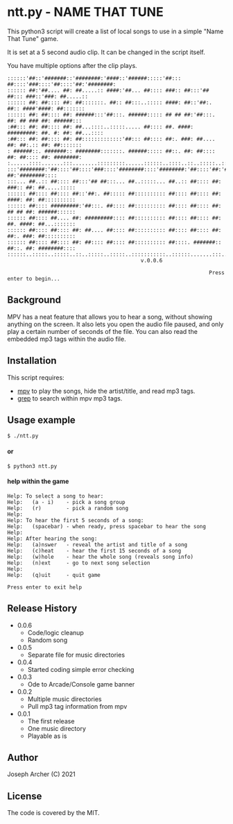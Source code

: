 
# ntt.py - NAME THAT TUNE

This python3 script will create a list of local songs to use in a simple "Name That Tune" game.

It is set at a 5 second audio clip. It can be changed in the script itself.

You have multiple options after the clip plays.

```
::::::'##::'#######::'########:'####::'######:::::'##::: ##::::'###::::'##::::'##:'########:
:::::: ##:'##.... ##: ##.....:: ####:'##... ##:::: ###:: ##:::'## ##::: ###::'###: ##.....::
:::::: ##: ##:::: ##: ##:::::::. ##:: ##:::..::::: ####: ##::'##:. ##:: ####'####: ##:::::::
:::::: ##: ##:::: ##: ######:::'##:::. ######::::: ## ## ##:'##:::. ##: ## ### ##: ######:::
:##::: ##: ##:::: ##: ##...::::..:::::..... ##:::: ##. ####: #########: ##. #: ##: ##...::::
:##::: ##: ##:::: ##: ##:::::::::::::'##::: ##:::: ##:. ###: ##.... ##: ##:.:: ##: ##:::::::
: ######::. #######:: ########:::::::. ######::::: ##::. ##: ##:::: ##: ##:::: ##: ########:
:......::::.......:::........:::::::::......::::::..::::..::..:::::..::..:::::..::........::
:::'########:'##::::'##::::'###::::'########::::'########:'##::::'##:'##::: ##:'########::::
:::... ##..:: ##:::: ##:::'## ##:::... ##..:::::... ##..:: ##:::: ##: ###:: ##: ##.....:::::
:::::: ##:::: ##:::: ##::'##:. ##::::: ##:::::::::: ##:::: ##:::: ##: ####: ##: ##::::::::::
:::::: ##:::: #########:'##:::. ##:::: ##:::::::::: ##:::: ##:::: ##: ## ## ##: ######::::::
:::::: ##:::: ##.... ##: #########:::: ##:::::::::: ##:::: ##:::: ##: ##. ####: ##...:::::::
:::::: ##:::: ##:::: ##: ##.... ##:::: ##:::::::::: ##:::: ##:::: ##: ##:. ###: ##::::::::::
:::::: ##:::: ##:::: ##: ##:::: ##:::: ##:::::::::: ##::::. #######:: ##::. ##: ########::::
::::::..:::::..:::::..::..:::::..:::::..:::::::::::..::::::.......:::..::::..::........:::::
                                           v.0.0.6
 
                                                                 Press enter to begin...
```

## Background

MPV has a neat feature that allows you to hear a song, without showing anything on the screen. It also lets you open the audio file paused, and only play a certain number of seconds of the file. You can also read the embedded mp3 tags within the audio file.

## Installation

This script requires:

 -  [mpv](https://mpv.io) to play the songs, hide the artist/title, and read mp3 tags.
 -  [grep](https://www.gnu.org/software/grep) to search within mpv mp3 tags.


## Usage example

```
$ ./ntt.py 
```

#### or

```
$ python3 ntt.py
```

#### help within the game

``` 
Help: To select a song to hear:
Help:   (a - i)    - pick a song group
Help:   (r)        - pick a random song
Help: 
Help: To hear the first 5 seconds of a song:
Help:   (spacebar) - when ready, press spacebar to hear the song
Help: 
Help: After hearing the song:
Help:   (a)nswer   - reveal the artist and title of a song
Help:   (c)heat    - hear the first 15 seconds of a song
Help:   (w)hole    - hear the whole song (reveals song info)
Help:   (n)ext     - go to next song selection
Help: 
Help:   (q)uit     - quit game
 
Press enter to exit help
```

## Release History

*  0.0.6
    *  Code/logic cleanup
    *  Random song
*  0.0.5
    * Separate file for music directories
*  0.0.4
    * Started coding simple error checking
*  0.0.3
    * Ode to Arcade/Console game banner
*  0.0.2
    * Multiple music directories
    * Pull mp3 tag information from mpv
*  0.0.1
    *  The first release
    *  One music directory
    *  Playable as is

## Author

Joseph Archer (C) 2021


## License

The code is covered by the MIT.
